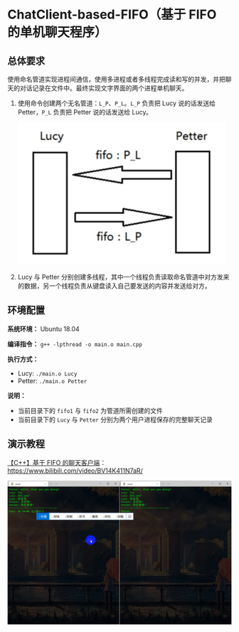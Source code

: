 # ChatClient-based-FIFO（基于 FIFO 的单机聊天程序）

## 总体要求

使用命名管道实现进程间通信，使用多进程或者多线程完成读和写的并发，并把聊天的对话记录在文件中。最终实现文字界面的两个进程单机聊天。

1. 使用命令创建两个无名管道：`L_P`、`P_L`。`L_P` 负责把 Lucy 说的话发送给 Petter，`P_L` 负责把 Petter 说的话发送给 Lucy。

   ![img](./resources/image1.png)

2. Lucy 与 Petter 分别创建多线程，其中一个线程负责读取命名管道中对方发来的数据，另一个线程负责从键盘读入自己要发送的内容并发送给对方。



## 环境配置

**系统环境：** Ubuntu 18.04

**编译指令：** `g++ -lpthread -o main.o main.cpp`

**执行方式：**

- Lucy: `./main.o Lucy`
- Petter: `./main.o Petter`

**说明：**

- 当前目录下的 `fifo1` 与 `fifo2` 为管道所需创建的文件
- 当前目录下的 `Lucy` 与 `Petter` 分别为两个用户进程保存的完整聊天记录



## 演示教程

[【C++】基于 FIFO 的聊天客户端](https://www.bilibili.com/video/BV14K411N7aR/)：https://www.bilibili.com/video/BV14K411N7aR/

![img](./resources/image2.png)